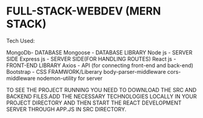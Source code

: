 # FULL-STACK-WEBDEV (MERN STACK)

Tech Used:

MongoDb- DATABASE
Mongoose - DATABASE LIBRARY
Node js - SERVER SIDE
Express js - SERVER SIDE(FOR HANDLING ROUTES)
React js - FRONT-END LIBRARY
Axios - API (for connecting front-end and back-end)
Bootstrap - CSS FRAMWORK/Liberary
body-parser-middleware
cors-middleware
nodemon-utility for server

TO SEE THE PROJECT RUNNING YOU NEED TO DOWNLOAD THE SRC AND BACKEND FILES.ADD THE NECESSARY TECHNOLOGIES LOCALLY IN YOUR PROJECT DIRECTORY
AND THEN START THE REACT DEVELOPMENT SERVER THROUGH APP.JS IN SRC DIRECTORY.

